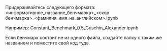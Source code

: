 Придерживайтесь следующего формата: <информативное_название_бенчмарка>\_<скор бенчмарка>\_<фамилия_имя_на_английском>.ipynb

Например: Constant_Benchmark_0.5_Guschin_Alexander.ipynb

Если бенчмарк состоит не из одного файла, создайте папку с таким же названием и поместите свой код туда.
